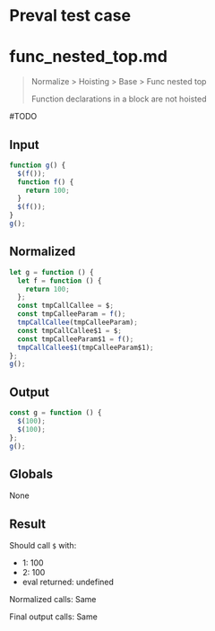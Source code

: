 # Preval test case

# func_nested_top.md

> Normalize > Hoisting > Base > Func nested top
>
> Function declarations in a block are not hoisted

#TODO

## Input

`````js filename=intro
function g() {
  $(f());
  function f() {
    return 100;
  }
  $(f());
}
g();
`````

## Normalized

`````js filename=intro
let g = function () {
  let f = function () {
    return 100;
  };
  const tmpCallCallee = $;
  const tmpCalleeParam = f();
  tmpCallCallee(tmpCalleeParam);
  const tmpCallCallee$1 = $;
  const tmpCalleeParam$1 = f();
  tmpCallCallee$1(tmpCalleeParam$1);
};
g();
`````

## Output

`````js filename=intro
const g = function () {
  $(100);
  $(100);
};
g();
`````

## Globals

None

## Result

Should call `$` with:
 - 1: 100
 - 2: 100
 - eval returned: undefined

Normalized calls: Same

Final output calls: Same
